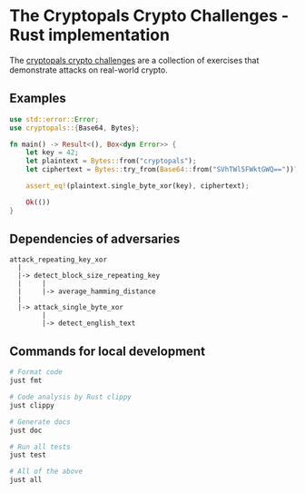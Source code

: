 # The Cryptopals Crypto Challenges - Rust implementation

The [cryptopals crypto challenges](https://cryptopals.com/) are a collection of exercises that demonstrate attacks on real-world crypto.

## Examples
```rust
use std::error::Error;
use cryptopals::{Base64, Bytes};

fn main() -> Result<(), Box<dyn Error>> {
    let key = 42;
    let plaintext = Bytes::from("cryptopals");
    let ciphertext = Bytes::try_from(Base64::from("SVhTWl5FWktGWQ=="))?;

    assert_eq!(plaintext.single_byte_xor(key), ciphertext);

    Ok(())
}
```

## Dependencies of adversaries

```text
attack_repeating_key_xor
  |
  |-> detect_block_size_repeating_key
  |     |
  |     |-> average_hamming_distance
  |
  |-> attack_single_byte_xor
        |
        |-> detect_english_text
```

## Commands for local development

```sh
# Format code
just fmt

# Code analysis by Rust clippy
just clippy

# Generate docs
just doc

# Run all tests
just test

# All of the above
just all
```